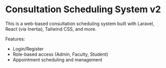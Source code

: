 # Consultation Scheduling System v2

This is a web-based consultation scheduling system built with Laravel, React (via Inertia), Tailwind CSS, and more.

Features:
- Login/Register
- Role-based access (Admin, Faculty, Student)
- Appointment scheduling and management
